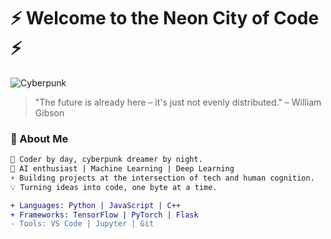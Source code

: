 # ⚡️ Welcome to the Neon City of Code ⚡️

![Cyberpunk](https://i.giphy.com/media/v1.Y2lkPTc5MGI3NjExeW9rcDZtcHB0cWhvend3ZDAyMzd4enA0Y2loZDZueTlqNDBoNTFnaCZlcD12MV9pbnRlcm5hbF9naWZfYnlfaWQmY3Q9Zw/IYQutUaiLHTxmscCLy/giphy.gif)

> "The future is already here – it's just not evenly distributed." – William Gibson

### 👾 About Me
```diff
💾 Coder by day, cyberpunk dreamer by night.
🧠 AI enthusiast | Machine Learning | Deep Learning
⚡️ Building projects at the intersection of tech and human cognition.
💡 Turning ideas into code, one byte at a time.

+ Languages: Python | JavaScript | C++
+ Frameworks: TensorFlow | PyTorch | Flask
- Tools: VS Code | Jupyter | Git
